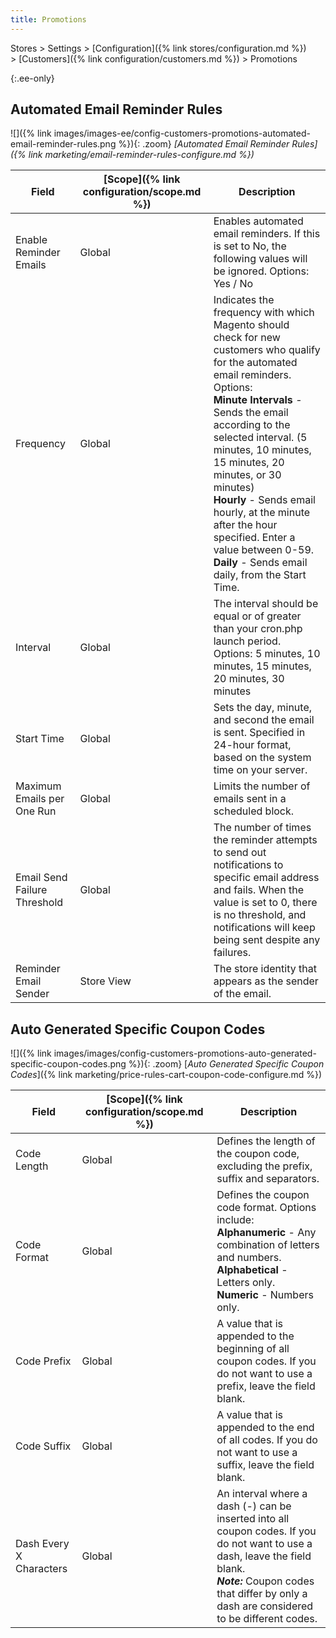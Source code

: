```yaml
---
title: Promotions
---
```


Stores > Settings > [Configuration]({% link stores/configuration.md %}) > [Customers]({% link configuration/customers.md %}) > Promotions

{:.ee-only}
## Automated Email Reminder Rules

![]({% link images/images-ee/config-customers-promotions-automated-email-reminder-rules.png %}){: .zoom}
_[Automated Email Reminder Rules]({% link marketing/email-reminder-rules-configure.md %})_

|Field|[Scope]({% link configuration/scope.md %})|Description|
|--- |--- |--- |
|Enable Reminder Emails|Global|Enables automated email reminders. If this is set to No, the following values will be ignored. Options: Yes / No|
|Frequency|Global|Indicates the frequency with which Magento should check for new customers who qualify for the automated email reminders. Options: <br/>**Minute Intervals** - Sends the email according to the selected interval. (5 minutes, 10 minutes, 15 minutes, 20 minutes, or 30 minutes) <br/>**Hourly** - Sends email hourly, at the minute after the hour specified. Enter a value between 0-59. <br/>**Daily** - Sends email daily, from the Start Time.|
|Interval|Global|The interval should be equal or of greater than your cron.php launch period. Options: 5 minutes, 10 minutes, 15 minutes, 20 minutes, 30 minutes|
|Start Time|Global|Sets the day, minute, and second the email is sent. Specified in 24-hour format, based on the system time on your server.|
|Maximum Emails per One Run|Global|Limits the number of emails sent in a scheduled block.|
|Email Send Failure Threshold|Global|The number of times the reminder attempts to send out notifications to specific email address and fails. When the value is set to 0, there is no threshold, and notifications will keep being sent despite any failures.|
|Reminder Email Sender|Store View|The store identity that appears as the sender of the email.|

## Auto Generated Specific Coupon Codes

![]({% link images/images/config-customers-promotions-auto-generated-specific-coupon-codes.png %}){: .zoom}
[_Auto Generated Specific Coupon Codes_]({% link marketing/price-rules-cart-coupon-code-configure.md %})

|Field|[Scope]({% link configuration/scope.md %})|Description|
|--- |--- |--- |
|Code Length|Global|Defines the length of the coupon code, excluding the prefix, suffix and separators.|
|Code Format|Global|Defines the coupon code format. Options include: <br/>**Alphanumeric** - Any combination of letters and numbers. <br/>**Alphabetical** - Letters only. <br/>**Numeric** - Numbers only.|
|Code Prefix|Global|A value that is appended to the beginning of all  coupon codes. If you do not want to use a prefix, leave the field blank.|
|Code Suffix|Global|A value that is appended to the end of all codes. If you do not want to use a suffix, leave the field blank.|
|Dash Every X Characters|Global|An interval where a dash (-) can be inserted into all coupon codes. If you do not want to use a dash, leave the field blank. <br/>_**Note:**_ Coupon  codes that differ by only a dash are considered to be different codes.|
